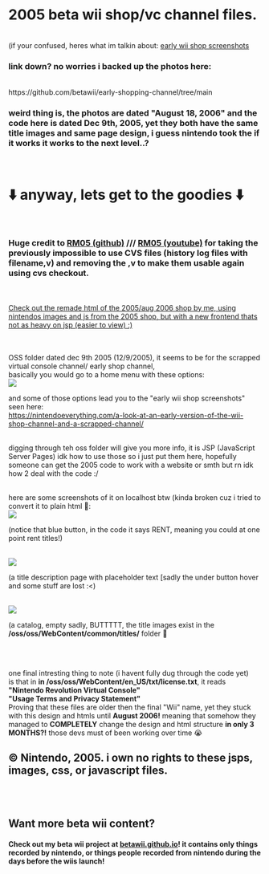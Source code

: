 # 2005 beta wii shop/vc channel files.
<br>
(if your confused, heres what im talkin about: <a target="_blank" href="https://nintendoeverything.com/a-look-at-an-early-version-of-the-wii-shop-channel-and-a-scrapped-channel/">early wii shop screenshots</a>
<br>
<h3>link down? no worries i backed up the photos here:</h3>
<br>
<a herf="https://github.com/betawii/early-shopping-channel/tree/main">https://github.com/betawii/early-shopping-channel/tree/main</a>
<br>
<h3>weird thing is, the photos are dated "August 18, 2006" and the code here is dated Dec 9th, 2005, yet they both have the same title images and same page design, i guess nintendo took the if it works it works to the next level..? </h3>
<br>
<h1>⬇️ anyway, lets get to the goodies ⬇️</h1>
<br>
<h3>Huge credit to <a href="https://github.com/MrRM05">RM05 (github)</a> /// <a href="https://www.youtube.com/@Mr_RM05">RM05 (youtube)</a>  for taking the previously impossible to use CVS files (history log files with filename,v) and removing the ,v to make them usable again using cvs checkout.</h3>

<br><br>
<a href="https://github.com/betawii/early-shopping-channel/tree/early-shopping-channel-remade">Check out the remade html of the 2005/aug 2006 shop by me, using nintendos images and js from the 2005 shop, but with a new frontend thats not as heavy on jsp (easier to view) :)</a>

<br><br>
OSS folder dated dec 9th 2005 (12/9/2005), it seems to be for the scrapped virtual console channel/ early shop channel, <br> basically you would go to a home menu with these options:<br>
<img src="https://github.com/user-attachments/assets/9e9fd939-694b-4c5d-8734-348e6ba972d4"><br>

and some of those options lead you to the "early wii shop screenshots" seen here:<Br>
https://nintendoeverything.com/a-look-at-an-early-version-of-the-wii-shop-channel-and-a-scrapped-channel/
<br><br>
<p>digging through teh oss folder will give you more info, it is JSP (JavaScript Server Pages) idk how to use those so i just put them here, hopefully someone can get the 2005 code to work with a website or smth but rn idk how 2 deal with the code :/</p>
<br>
here are some screenshots of it on localhost btw (kinda broken cuz i tried to convert it to plain html 🦆:<br>
<img src="https://github.com/user-attachments/assets/c0a609d4-e765-4e4f-b3d6-cb7e3d825f7b"><br>
<p>(notice that blue button, in the code it says RENT, meaning you could at one point rent titles!)</p>
<Br><img src="https://github.com/user-attachments/assets/9bb39767-58b4-4936-8bd5-4e31806fc19e"><br>
<p>(a title description page with placeholder text [sadly the under button hover and some stuff are lost :<)</p>
<Br><img src="https://github.com/user-attachments/assets/09d49aca-57d3-4569-9611-4aebdb191d5d"><br>
<p>(a catalog, empty sadly, BUTTTTT, the title images exist in the <b>/oss/oss/WebContent/common/titles/</b> folder 🫢</p>
<Br><br>
<p>one final intresting thing to note (i havent fully dug through the code yet) <br>
is that in <b>in /oss/oss/WebContent/en_US/txt/license.txt</b>, it reads <br> 
<b>
  "Nintendo <b>Revolution</b> Virtual Console"
<br>
"Usage Terms and Privacy Statement"
</b>
  <br>
  Proving that these files are older then the final "Wii" name, yet they stuck with this design and htmls until <b>August 2006!</b> meaning that somehow they managed to <b>COMPLETELY</b> change the design and html structure <b>in only 3 MONTHS?!</b> those devs must of been working over time 😭
</p>

<h2>&copy; Nintendo, 2005. i own no rights to these jsps, images, css, or javascript files.</h2>

<br><br>
<h2>Want more beta wii content?</h2>
<h4>Check out my beta wii project at <a href="https://betawii.github.io">betawii.github.io</a>! it contains only things recorded by nintendo, or things people recorded from nintendo during the days before the wiis launch!</h4>
